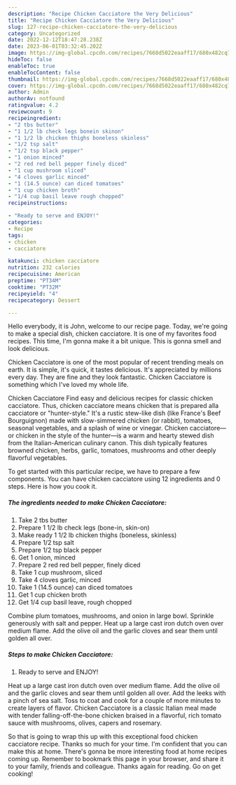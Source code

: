 ```yaml
---
description: "Recipe Chicken Cacciatore the Very Delicious"
title: "Recipe Chicken Cacciatore the Very Delicious"
slug: 127-recipe-chicken-cacciatore-the-very-delicious
category: Uncategorized
date: 2022-12-12T18:47:28.238Z
date: 2023-06-01T03:32:45.202Z
image: https://img-global.cpcdn.com/recipes/7668d5022eaaff17/680x482cq70/chicken-cacciatore-recipe-main-photo.jpg
hideToc: false
enableToc: true
enableTocContent: false
thumbnail: https://img-global.cpcdn.com/recipes/7668d5022eaaff17/680x482cq70/chicken-cacciatore-recipe-main-photo.jpg
cover: https://img-global.cpcdn.com/recipes/7668d5022eaaff17/680x482cq70/chicken-cacciatore-recipe-main-photo.jpg
author: Admin
authorAv: notfound
ratingvalue: 4.2
reviewcount: 9
recipeingredient:
- "2 tbs butter"
- "1 1/2 lb check legs bonein skinon"
- "1 1/2 lb chicken thighs boneless skinless"
- "1/2 tsp salt"
- "1/2 tsp black pepper"
- "1 onion minced"
- "2 red red bell pepper finely diced"
- "1 cup mushroom sliced"
- "4 cloves garlic minced"
- "1 (14.5 ounce) can diced tomatoes"
- "1 cup chicken broth"
- "1/4 cup basil leave rough chopped"
recipeinstructions:

- "Ready to serve and ENJOY!"
categories:
- Recipe
tags:
- chicken
- cacciatore

katakunci: chicken cacciatore 
nutrition: 232 calories
recipecuisine: American
preptime: "PT34M"
cooktime: "PT32M"
recipeyield: "4"
recipecategory: Dessert

---
```



Hello everybody, it is John, welcome to our recipe page. Today, we're going to make a special dish, chicken cacciatore. It is one of my favorites food recipes. This time, I'm gonna make it a bit unique. This is gonna smell and look delicious.

Chicken Cacciatore is one of the most popular of recent trending meals on earth. It is simple, it's quick, it tastes delicious. It's appreciated by millions every day. They are fine and they look fantastic. Chicken Cacciatore is something which I've loved my whole life.

Chicken Cacciatore Find easy and delicious recipes for classic chicken cacciatore. Thus, chicken cacciatore means chicken that is prepared alla cacciatore or &#34;hunter-style.&#34; It&#39;s a rustic stew-like dish (like France&#39;s Beef Bourguignon) made with slow-simmered chicken (or rabbit), tomatoes, seasonal vegetables, and a splash of wine or vinegar. Chicken cacciatore—or chicken in the style of the hunter—is a warm and hearty stewed dish from the Italian-American culinary canon. This dish typically features browned chicken, herbs, garlic, tomatoes, mushrooms and other deeply flavorful vegetables.


To get started with this particular recipe, we have to prepare a few components. You can have chicken cacciatore using 12 ingredients and 0 steps. Here is how you cook it.

<!--inarticleads1-->

##### The ingredients needed to make Chicken Cacciatore:

1. Take 2 tbs butter
1. Prepare 1 1/2 lb check legs (bone-in, skin-on)
1. Make ready 1 1/2 lb chicken thighs (boneless, skinless)
1. Prepare 1/2 tsp salt
1. Prepare 1/2 tsp black pepper
1. Get 1 onion, minced
1. Prepare 2 red red bell pepper, finely diced
1. Take 1 cup mushroom, sliced
1. Take 4 cloves garlic, minced
1. Take 1 (14.5 ounce) can diced tomatoes
1. Get 1 cup chicken broth
1. Get 1/4 cup basil leave, rough chopped


Combine plum tomatoes, mushrooms, and onion in large bowl. Sprinkle generously with salt and pepper. Heat up a large cast iron dutch oven over medium flame. Add the olive oil and the garlic cloves and sear them until golden all over. 

<!--inarticleads2-->

##### Steps to make Chicken Cacciatore:


1. Ready to serve and ENJOY!

Heat up a large cast iron dutch oven over medium flame. Add the olive oil and the garlic cloves and sear them until golden all over. Add the leeks with a pinch of sea salt. Toss to coat and cook for a couple of more minutes to create layers of flavor. Chicken Cacciatore is a classic Italian meal made with tender falling-off-the-bone chicken braised in a flavorful, rich tomato sauce with mushrooms, olives, capers and rosemary. 

So that is going to wrap this up with this exceptional food chicken cacciatore recipe. Thanks so much for your time. I'm confident that you can make this at home. There's gonna be more interesting food at home recipes coming up. Remember to bookmark this page in your browser, and share it to your family, friends and colleague. Thanks again for reading. Go on get cooking!
